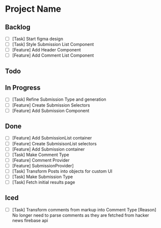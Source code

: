 # Project Name
## Backlog
- [ ] [Task] Start figma design
- [ ] [Task] Style Submission List Component
- [ ] [Feature] Add Header Component
- [ ] [Feature] Add Comment List Component
## Todo
## In Progress
- [ ] [Task] Refine Submission Type and generation
- [ ] [Feature] Create Submission Selectors
- [ ] [Feature] Add Submission Component
## Done
- [ ] [Feature] Add SubmissionList container
- [ ] [Feature] Create SubmisisonList selectors
- [ ] [Feature] Add Submission container
- [ ] [Task] Make Comment Type
- [ ] [Feature] Comment Provider
- [ ] [Feature] SubmissionProvider]
- [ ] [Task] Transform Posts into objects for custom UI
- [ ] [Task] Make Submission Type
- [ ] [Task] Fetch initial results page
## Iced
- [ ] [Task] Transform comments from markup into Comment Type [Reason] No longer need to parse comments as they are fetched from hacker news firebase api
